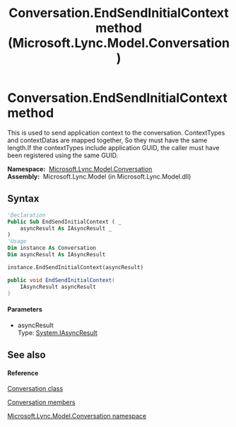 ﻿---
title: Conversation.EndSendInitialContext method  (Microsoft.Lync.Model.Conversation)
TOCTitle: 'EndSendInitialContext method '
ms:assetid: M:Microsoft.Lync.Model.Conversation.Conversation.EndSendInitialContext(System.IAsyncResult)_DI_3_UC_OCS14MrefLyncWPF
ms:mtpsurl: https://msdn.microsoft.com/en-us/library/microsoft.lync.model.conversation.conversation.endsendinitialcontext(v=office.15)
ms:contentKeyID: 48593802
ms.date: 07/28/2014
mtps_version: v=office.15
f1_keywords:
- Microsoft.Lync.Model.Conversation.Conversation.EndSendInitialContext
dev_langs:
- CSharp
- JScript
- VB
- other
---

# Conversation.EndSendInitialContext method

This is used to send application context to the conversation. ContextTypes and contextDatas are mapped together, So they must have the same length.If the contextTypes include application GUID, the caller must have been registered using the same GUID.

**Namespace:**  [Microsoft.Lync.Model.Conversation](microsoft-lync-model-conversation-namespace_2.md)  
**Assembly:**  Microsoft.Lync.Model (in Microsoft.Lync.Model.dll)

## Syntax

``` vb
'Declaration
Public Sub EndSendInitialContext ( _
    asyncResult As IAsyncResult _
)
'Usage
Dim instance As Conversation
Dim asyncResult As IAsyncResult

instance.EndSendInitialContext(asyncResult)
```

``` csharp
public void EndSendInitialContext(
    IAsyncResult asyncResult
)
```

#### Parameters

  - asyncResult  
    Type: [System.IAsyncResult](http://msdn2.microsoft.com/en-us/library/ft8a6455)  

## See also

#### Reference

[Conversation class](conversation-class-microsoft-lync-model-conversation_2.md)

[Conversation members](conversation-members-microsoft-lync-model-conversation_2.md)

[Microsoft.Lync.Model.Conversation namespace](microsoft-lync-model-conversation-namespace_2.md)

